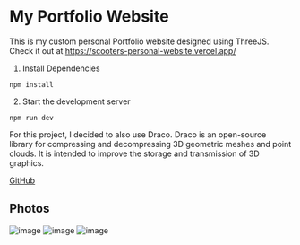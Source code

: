 # My Portfolio Website

This is my custom personal Portfolio website designed using ThreeJS. Check it out at https://scooters-personal-website.vercel.app/



1. Install Dependencies

`npm install`

2. Start the development server

`npm run dev`



For this project, I decided to also use Draco. Draco is an open-source library for compressing and decompressing 3D geometric meshes and point clouds. It is intended to improve the storage and transmission of 3D graphics.

[GitHub](https://github.com/google/draco)

## Photos

![image](https://github.com/user-attachments/assets/f8675696-9724-4018-bbee-06d6b10e8e32)
![image](https://github.com/user-attachments/assets/24c19c59-2b06-491d-b23e-822acaac621e)
![image](https://github.com/user-attachments/assets/aa45ae76-2d1d-481b-8644-592f4537bbd5)
